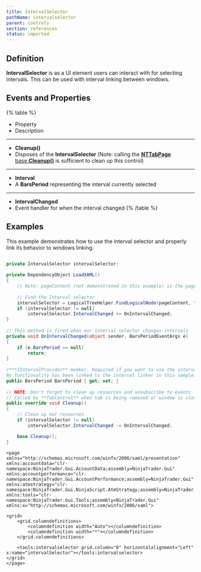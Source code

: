 ```yaml
---
title: IntervalSelector
pathName: intervalselector
parent: controls
section: references
status: imported
---
```


## Definition

**IntervalSelector** is as a UI element users can interact with for selecting intervals. This can be used with interval linking between windows.

## Events and Properties

{% table %}

* Property
* Description

---

* **Cleanup()**
* Disposes of the **IntervalSelector** (Note: calling the [**NTTabPage** base.**Cleanup()**](nttabpage_cleanup) is sufficient to clean up this control)

---

* **Interval**
* A **BarsPeriod** representing the interval currently selected

---

* **IntervalChanged**
* Event handler for when the interval changed
{% /table %}

## Examples

This example demonstrates how to use the interval selector and properly link its behavior to windows linking.

```csharp

private IntervalSelector intervalSelector;
  
private DependencyObject LoadXAML()
{
    // Note: pageContent (not demonstrated in this example) is the page content of the XAML
  
    // Find the Interval selector
    intervalSelector = LogicalTreeHelper.FindLogicalNode(pageContent, "intervalSelector") as IntervalSelector;
    if (intervalSelector != null)
        intervalSelector.IntervalChanged += OnIntervalChanged;
}
  
// This method is fired when our interval selector changes intervals
private void OnIntervalChanged(object sender, BarsPeriodEventArgs e)
{
    if (e.BarsPeriod == null)
        return;
}
  
/***IIntervalProvider** member. Required if you want to use the interval linker mechanism on this window.
No functionality has been linked to the interval linker in this sample.*/
public BarsPeriod BarsPeriod { get; set; }
  
// NOTE: Don't forget to clean up resources and unsubscribe to events
// Called by **TabControl** when tab is being removed or window is closed
public override void Cleanup()
{
    // Clean up our resources
    if (intervalSelector != null)
        intervalSelector.IntervalChanged -= OnIntervalChanged;

    base.Cleanup();
}
```

```XAML
<page xmlns="http://schemas.microsoft.com/winfx/2006/xaml/presentation" xmlns:accountdata="clr-namespace:NinjaTrader.Gui.AccountData;assembly=NinjaTrader.Gui" xmlns:accountperformance="clr-namespace:NinjaTrader.Gui.AccountPerformance;assembly=NinjaTrader.Gui" xmlns:atmstrategy="clr-namespace:NinjaTrader.Gui.NinjaScript.AtmStrategy;assembly=NinjaTrader.Gui" xmlns:tools="clr-namespace:NinjaTrader.Gui.Tools;assembly=NinjaTrader.Gui" xmlns:x="http://schemas.microsoft.com/winfx/2006/xaml">
  
<grid>
    <grid.columndefinitions>
        <columndefinition width="Auto"></columndefinition>
        <columndefinition width="*"></columndefinition>
    </grid.columndefinitions>
  
    <tools:intervalselector grid.column="0" horizontalalignment="Left" x:name="intervalSelector"></tools:intervalselector>
</grid>
</page>
```
